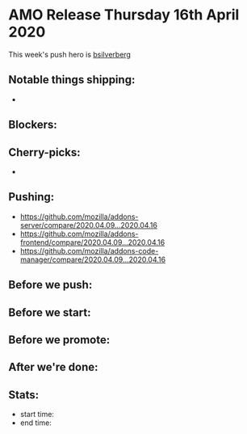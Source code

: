 # AMO Release Thursday 16th April 2020

This week's push hero is [bsilverberg](https://github.com/bsilverberg)

## Notable things shipping:
* 

## Blockers:

## Cherry-picks:
- 

## Pushing:

- https://github.com/mozilla/addons-server/compare/2020.04.09...2020.04.16
- https://github.com/mozilla/addons-frontend/compare/2020.04.09...2020.04.16
- https://github.com/mozilla/addons-code-manager/compare/2020.04.09...2020.04.16

## Before we push:

## Before we start:

## Before we promote:

## After we're done:

## Stats:

- start time:
- end time:
